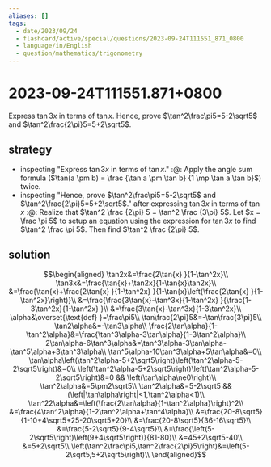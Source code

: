 ```yaml
---
aliases: []
tags:
  - date/2023/09/24
  - flashcard/active/special/questions/2023-09-24T111551_871_0800
  - language/in/English
  - question/mathematics/trigonometry
---
```


# 2023-09-24T111551.871+0800

Express $\tan3x$ in terms of $\tan{x}$. Hence, prove $\tan^2\frac\pi5=5-2\sqrt5$ and $\tan^2\frac{2\pi}5=5+2\sqrt5$.

## strategy

- inspecting "Express $\tan3x$ in terms of $\tan{x}$." :@: Apply the angle sum formula ($\tan(a \pm b) = \frac {\tan a \pm \tan b} {1 \mp \tan a \tan b}$) twice. <!--SR:!2025-12-29,360,290-->
- inspecting "Hence, prove $\tan^2\frac\pi5=5-2\sqrt5$ and $\tan^2\frac{2\pi}5=5+2\sqrt5$." after expressing $\tan 3x$ in terms of $\tan x$ :@: Realize that $\tan^2 \frac {2\pi} 5 = \tan^2 \frac {3\pi} 5$. Let $x = \frac \pi 5$ to setup an equation using the expression for $\tan 3x$ to find $\tan^2 \frac \pi 5$. Then find $\tan^2 \frac {2\pi} 5$. <!--SR:!2025-03-08,156,270-->

## solution

$$\begin{aligned}
\tan2x&=\frac{2\tan{x} }{1-\tan^2x}\\
\tan3x&=\frac{\tan{x}+\tan2x}{1-\tan{x}\tan2x}\\
&=\frac{\tan{x}+\frac{2\tan{x} }{1-\tan^2x} }{1-\tan{x}\left(\frac{2\tan{x} }{1-\tan^2x}\right)}\\
&=\frac{\frac{3\tan{x}-\tan^3x}{1-\tan^2x} }{\frac{1-3\tan^2x}{1-\tan^2x} }\\
&=\frac{3\tan{x}-\tan^3x}{1-3\tan^2x}\\
\alpha&\overset{\text{def} }=\frac\pi5\\
\tan\frac{2\pi}5&=-\tan\frac{3\pi}5\\
\tan2\alpha&=-\tan3\alpha\\
\frac{2\tan\alpha}{1-\tan^2\alpha}&=\frac{\tan^3\alpha-3\tan\alpha}{1-3\tan^2\alpha}\\
2\tan\alpha-6\tan^3\alpha&=\tan^3\alpha-3\tan\alpha-\tan^5\alpha+3\tan^3\alpha\\
\tan^5\alpha-10\tan^3\alpha+5\tan\alpha&=0\\
\tan\alpha\left(\tan^2\alpha-5+2\sqrt5\right)\left(\tan^2\alpha-5-2\sqrt5\right)&=0\\
\left(\tan^2\alpha-5+2\sqrt5\right)\left(\tan^2\alpha-5-2\sqrt5\right)&=0 && \left(\tan\alpha\ne0\right)\\
\tan^2\alpha&=5\pm2\sqrt5\\
\tan^2\alpha&=5-2\sqrt5 && (\left|\tan\alpha\right|<1,\tan^2\alpha<1)\\
\tan^22\alpha&=\left(\frac{2\tan\alpha}{1-\tan^2\alpha}\right)^2\\
&=\frac{4\tan^2\alpha}{1-2\tan^2\alpha+\tan^4\alpha}\\
&=\frac{20-8\sqrt5}{1-10+4\sqrt5+25-20\sqrt5+20}\\
&=\frac{20-8\sqrt5}{36-16\sqrt5}\\
&=\frac{5-2\sqrt5}{9-4\sqrt5}\\
&=\frac{\left(5-2\sqrt5\right)\left(9+4\sqrt5\right)}{81-80}\\
&=45+2\sqrt5-40\\
&=5+2\sqrt5\\
\left(\tan^2\frac\pi5,\tan^2\frac{2\pi}5\right)&=\left(5-2\sqrt5,5+2\sqrt5\right)\\
\end{aligned}$$
